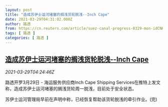 ```yaml
---
layout: post
title: "造成苏伊士运河堵塞的搁浅货轮脱浅--Inch Cape"
date: 2021-03-29T04:31:02.000Z
author: 路透
from: https://cn.reuters.com/article/suez-canal-progress-0329-mon-idCNKBS2BL0CP
tags: [ 路透 ]
categories: [ 路透 ]
---
```

<!--1616992262000-->
[造成苏伊士运河堵塞的搁浅货轮脱浅--Inch Cape](https://cn.reuters.com/article/suez-canal-progress-0329-mon-idCNKBS2BL0CP)
------

<div>
<div><i>2021-03-29T04:24:46Z</i></div><p>路透开罗3月29日 - 海运服务供应商Inch Cape Shipping Services在推特上发文称，造成苏伊士运河堵塞的搁浅货轮周一脱浅，目前处于安全状态。</p><p>苏伊士运河管理局早前在声明中称，已经恢复帮助该货轮脱浅的牵引作业。(完)</p>
</div>
